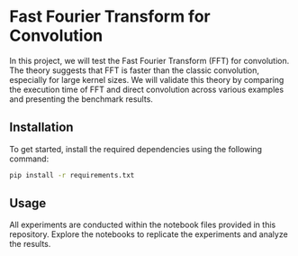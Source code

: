 # Fast Fourier Transform for Convolution

In this project, we will test the Fast Fourier Transform (FFT) for convolution. The theory suggests that FFT is faster than the classic convolution, especially for large kernel sizes. We will validate this theory by comparing the execution time of FFT and direct convolution across various examples and presenting the benchmark results.

## Installation

To get started, install the required dependencies using the following command:
```bash
pip install -r requirements.txt
```

## Usage

All experiments are conducted within the notebook files provided in this repository. Explore the notebooks to replicate the experiments and analyze the results.



